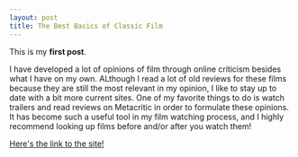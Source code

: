 ```yaml
---
layout: post
title: The Best Basics of Classic Film
---
```


This is my **first post**.

I have developed a lot of opinions of film through online criticism besides what I have on my own. ALthough I read a lot of old reviews for these films because they are still the most relevant in my opinion, I like to stay up to date with a bit more current sites. One of my favorite things to do is watch trailers and read reviews on Metacritic in order to formulate these opinions. It has become such a useful tool in my film watching process, and I highly recommend looking up films before and/or after you watch them!

[Here's the link to the site!](http://www.metacritic.com)
